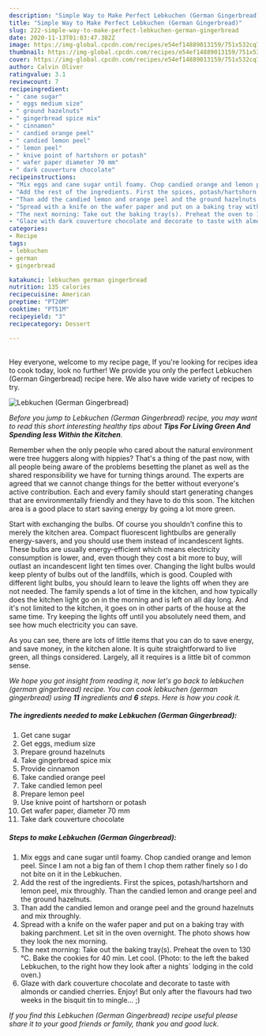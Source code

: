 ```yaml
---
description: "Simple Way to Make Perfect Lebkuchen (German Gingerbread)"
title: "Simple Way to Make Perfect Lebkuchen (German Gingerbread)"
slug: 222-simple-way-to-make-perfect-lebkuchen-german-gingerbread
date: 2020-11-13T01:03:47.382Z
image: https://img-global.cpcdn.com/recipes/e54ef14889013159/751x532cq70/lebkuchen-german-gingerbread-recipe-main-photo.jpg
thumbnail: https://img-global.cpcdn.com/recipes/e54ef14889013159/751x532cq70/lebkuchen-german-gingerbread-recipe-main-photo.jpg
cover: https://img-global.cpcdn.com/recipes/e54ef14889013159/751x532cq70/lebkuchen-german-gingerbread-recipe-main-photo.jpg
author: Calvin Oliver
ratingvalue: 3.1
reviewcount: 7
recipeingredient:
- " cane sugar"
- " eggs medium size"
- " ground hazelnuts"
- " gingerbread spice mix"
- " cinnamon"
- " candied orange peel"
- " candied lemon peel"
- " lemon peel"
- " knive point of hartshorn or potash"
- " wafer paper diameter 70 mm"
- " dark couverture chocolate"
recipeinstructions:
- "Mix eggs and cane sugar until foamy. Chop candied orange and lemon peel. Since I am not a big fan of them I chop them rather finely so I do not bite on it in the Lebkuchen."
- "Add the rest of the ingredients. First the spices, potash/hartshorn and lemon peel, mix throughly. Than the candied lemon and orange peel and the ground hazelnuts."
- "Than add the candied lemon and orange peel and the ground hazelnuts and mix throughly."
- "Spread with a knife on the wafer paper and put on a baking tray with baking parchment. Let sit in the oven overnight. The photo shows how they look the nex morning."
- "The next morning: Take out the baking tray(s). Preheat the oven to 130 °C. Bake the cookies for 40 min. Let cool. (Photo: to the left the baked Lebkuchen, to the right how they look after a nights` lodging in the cold oven.)"
- "Glaze with dark couverture chocolate and decorate to taste with almonds or candied cherries. Enjoy! But only after the flavours had two weeks in the bisquit tin to mingle... ;)"
categories:
- Recipe
tags:
- lebkuchen
- german
- gingerbread

katakunci: lebkuchen german gingerbread 
nutrition: 135 calories
recipecuisine: American
preptime: "PT20M"
cooktime: "PT51M"
recipeyield: "3"
recipecategory: Dessert

---
```

<br>
Hey everyone, welcome to my recipe page, If you're looking for recipes idea to cook today, look no further! We provide you only the perfect Lebkuchen (German Gingerbread) recipe here. We also have wide variety of recipes to try.
<br>


![Lebkuchen (German Gingerbread)](https://img-global.cpcdn.com/recipes/e54ef14889013159/751x532cq70/lebkuchen-german-gingerbread-recipe-main-photo.jpg)

<i>Before you jump to Lebkuchen (German Gingerbread) recipe, you may want to read this short interesting healthy tips about 
<strong>Tips For Living Green And Spending less Within the Kitchen</strong>.</i>
</br>

Remember when the only people who cared about the natural environment were tree huggers along with hippies? That's a thing of the past now, with all people being aware of the problems besetting the planet as well as the shared responsibility we have for turning things around. The experts are agreed that we cannot change things for the better without everyone's active contribution. Each and every family should start generating changes that are environmentally friendly and they have to do this soon. The kitchen area is a good place to start saving energy by going a lot more green.

Start with exchanging the bulbs. Of course you shouldn't confine this to merely the kitchen area. Compact fluorescent lightbulbs are generally energy-savers, and you should use them instead of incandescent lights. These bulbs are usually energy-efficient which means electricity consumption is lower, and, even though they cost a bit more to buy, will outlast an incandescent light ten times over. Changing the light bulbs would keep plenty of bulbs out of the landfills, which is good. Coupled with different light bulbs, you should learn to leave the lights off when they are not needed. The family spends a lot of time in the kitchen, and how typically does the kitchen light go on in the morning and is left on all day long. And it's not limited to the kitchen, it goes on in other parts of the house at the same time. Try keeping the lights off until you absolutely need them, and see how much electricity you can save.

As you can see, there are lots of little items that you can do to save energy, and save money, in the kitchen alone. It is quite straightforward to live green, all things considered. Largely, all it requires is a little bit of common sense.


<i>We hope you got insight from reading it, now let's go back to lebkuchen (german gingerbread) recipe. You can cook lebkuchen (german gingerbread) using <strong>11</strong> ingredients and <strong>6</strong> steps. Here is how you cook it.
</i>

##### The ingredients needed to make Lebkuchen (German Gingerbread):

1. Get  cane sugar
1. Get  eggs, medium size
1. Prepare  ground hazelnuts
1. Take  gingerbread spice mix
1. Provide  cinnamon
1. Take  candied orange peel
1. Take  candied lemon peel
1. Prepare  lemon peel
1. Use  knive point of hartshorn or potash
1. Get  wafer paper, diameter 70 mm
1. Take  dark couverture chocolate


##### Steps to make Lebkuchen (German Gingerbread):

1. Mix eggs and cane sugar until foamy. Chop candied orange and lemon peel. Since I am not a big fan of them I chop them rather finely so I do not bite on it in the Lebkuchen.
1. Add the rest of the ingredients. First the spices, potash/hartshorn and lemon peel, mix throughly. Than the candied lemon and orange peel and the ground hazelnuts.
1. Than add the candied lemon and orange peel and the ground hazelnuts and mix throughly.
1. Spread with a knife on the wafer paper and put on a baking tray with baking parchment. Let sit in the oven overnight. The photo shows how they look the nex morning.
1. The next morning: Take out the baking tray(s). Preheat the oven to 130 °C. Bake the cookies for 40 min. Let cool. (Photo: to the left the baked Lebkuchen, to the right how they look after a nights` lodging in the cold oven.)
1. Glaze with dark couverture chocolate and decorate to taste with almonds or candied cherries. Enjoy! But only after the flavours had two weeks in the bisquit tin to mingle... ;)


<i>If you find this Lebkuchen (German Gingerbread) recipe useful please share it to your good friends or family, thank you and good luck.</i>
